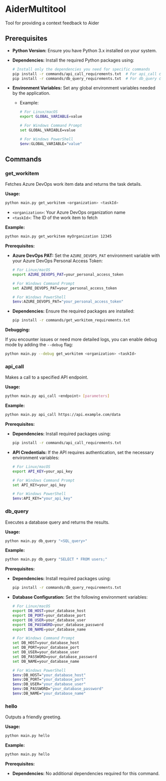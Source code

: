 # AiderMultitool
Tool for providing a context feedback to Aider

## Prerequisites

- **Python Version:** Ensure you have Python 3.x installed on your system.

- **Dependencies:** Install the required Python packages using:

  ```bash
  # Install only the dependencies you need for specific commands
  pip install -r commands/api_call_requirements.txt  # For api_call command
  pip install -r commands/db_query_requirements.txt  # For db_query command
  ```

- **Environment Variables:** Set any global environment variables needed by the application.

  - Example:

    ```bash
    # For Linux/macOS
    export GLOBAL_VARIABLE=value

    # For Windows Command Prompt
    set GLOBAL_VARIABLE=value

    # For Windows PowerShell
    $env:GLOBAL_VARIABLE="value"
    ```

## Commands

### get_workitem

Fetches Azure DevOps work item data and returns the task details.

**Usage:**
```bash
python main.py get_workitem <organization> <taskId>
```

- `<organization>`: Your Azure DevOps organization name
- `<taskId>`: The ID of the work item to fetch

**Example:**
```bash
python main.py get_workitem myOrganization 12345
```

**Prerequisites:**

- **Azure DevOps PAT:** Set the `AZURE_DEVOPS_PAT` environment variable with your Azure DevOps Personal Access Token:

  ```bash
  # For Linux/macOS
  export AZURE_DEVOPS_PAT=your_personal_access_token

  # For Windows Command Prompt
  set AZURE_DEVOPS_PAT=your_personal_access_token

  # For Windows PowerShell
  $env:AZURE_DEVOPS_PAT="your_personal_access_token"
  ```

- **Dependencies:** Ensure the required packages are installed:

  ```bash
  pip install -r commands/get_workitem_requirements.txt
  ```

**Debugging:**

If you encounter issues or need more detailed logs, you can enable debug mode by adding the `--debug` flag:

```bash
python main.py --debug get_workitem <organization> <taskId>
```

### api_call

Makes a call to a specified API endpoint.

**Usage:**
```bash
python main.py api_call <endpoint> [parameters]
```

**Example:**
```bash
python main.py api_call https://api.example.com/data
```

**Prerequisites:**

- **Dependencies:** Install required packages using:

  ```bash
  pip install -r commands/api_call_requirements.txt
  ```

- **API Credentials:** If the API requires authentication, set the necessary environment variables:

  ```bash
  # For Linux/macOS
  export API_KEY=your_api_key

  # For Windows Command Prompt
  set API_KEY=your_api_key

  # For Windows PowerShell
  $env:API_KEY="your_api_key"
  ```

### db_query

Executes a database query and returns the results.

**Usage:**
```bash
python main.py db_query "<SQL_query>"
```

**Example:**
```bash
python main.py db_query "SELECT * FROM users;"
```

**Prerequisites:**

- **Dependencies:** Install required packages using:

  ```bash
  pip install -r commands/db_query_requirements.txt
  ```

- **Database Configuration:** Set the following environment variables:

  ```bash
  # For Linux/macOS
  export DB_HOST=your_database_host
  export DB_PORT=your_database_port
  export DB_USER=your_database_user
  export DB_PASSWORD=your_database_password
  export DB_NAME=your_database_name

  # For Windows Command Prompt
  set DB_HOST=your_database_host
  set DB_PORT=your_database_port
  set DB_USER=your_database_user
  set DB_PASSWORD=your_database_password
  set DB_NAME=your_database_name

  # For Windows PowerShell
  $env:DB_HOST="your_database_host"
  $env:DB_PORT="your_database_port"
  $env:DB_USER="your_database_user"
  $env:DB_PASSWORD="your_database_password"
  $env:DB_NAME="your_database_name"
  ```

### hello

Outputs a friendly greeting.

**Usage:**
```bash
python main.py hello
```

**Example:**
```bash
python main.py hello
```

**Prerequisites:**

- **Dependencies:** No additional dependencies required for this command.
